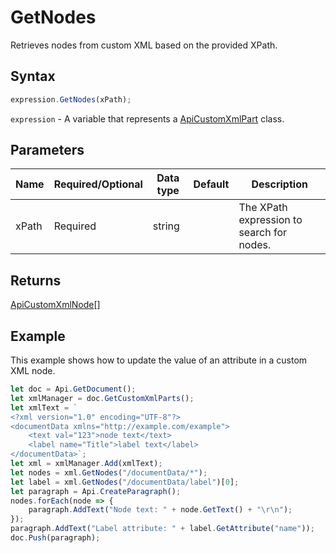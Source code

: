 # GetNodes

Retrieves nodes from custom XML based on the provided XPath.

## Syntax

```javascript
expression.GetNodes(xPath);
```

`expression` - A variable that represents a [ApiCustomXmlPart](../ApiCustomXmlPart.md) class.

## Parameters

| **Name** | **Required/Optional** | **Data type** | **Default** | **Description** |
| ------------- | ------------- | ------------- | ------------- | ------------- |
| xPath | Required | string |  | The XPath expression to search for nodes. |

## Returns

[ApiCustomXmlNode](../../ApiCustomXmlNode/ApiCustomXmlNode.md)[]

## Example

This example shows how to update the value of an attribute in a custom XML node.

```javascript editor-docx
let doc = Api.GetDocument();
let xmlManager = doc.GetCustomXmlParts();
let xmlText = `
<?xml version="1.0" encoding="UTF-8"?>
<documentData xmlns="http://example.com/example">
    <text val="123">node text</text>
    <label name="Title">label text</label>
</documentData>`;
let xml = xmlManager.Add(xmlText);
let nodes = xml.GetNodes("/documentData/*");
let label = xml.GetNodes("/documentData/label")[0];
let paragraph = Api.CreateParagraph();
nodes.forEach(node => {
    paragraph.AddText("Node text: " + node.GetText() + "\r\n");
});
paragraph.AddText("Label attribute: " + label.GetAttribute("name"));
doc.Push(paragraph);
```
